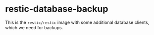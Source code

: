 # restic-database-backup

This is the `restic/restic` image with some additional database clients, which we need for backups.
